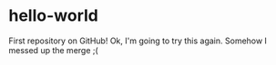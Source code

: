# hello-world
First repository on GitHub!
Ok, 
I'm going to try this again. Somehow I messed up the merge ;(
